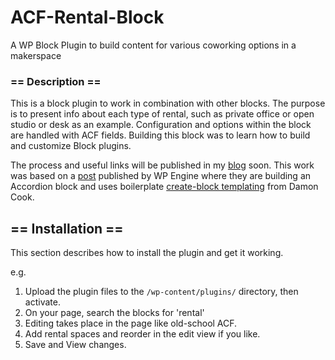 
# ACF-Rental-Block

A WP Block Plugin to build content for various coworking options in a makerspace



### == Description ==

This is a block plugin to work in combination with other blocks. The purpose is to present info about each type of rental, such as private office or open studio or desk as an example. Configuration and options within the block are handled with ACF fields. Building this block was to learn how to build and customize Block plugins. 

The process and useful links will be published in my [blog](https://www.shrinkraylabs.com) soon. This work was based on a [post](https://wpengine.com/builders/accordion-block-acf-fields/) published by WP Engine where they are building an Accordion block and uses boilerplate [create-block templating](https://www.npmjs.com/package/@colorful-tones/acf-create-block-template) from Damon Cook. 


## == Installation ==

This section describes how to install the plugin and get it working.

e.g.

1. Upload the plugin files to the `/wp-content/plugins/` directory, then activate.
2. On your page, search the blocks for 'rental' 
3. Editing takes place in the page like old-school ACF. 
4. Add rental spaces and reorder in the edit view if you like. 
5. Save and View changes. 
